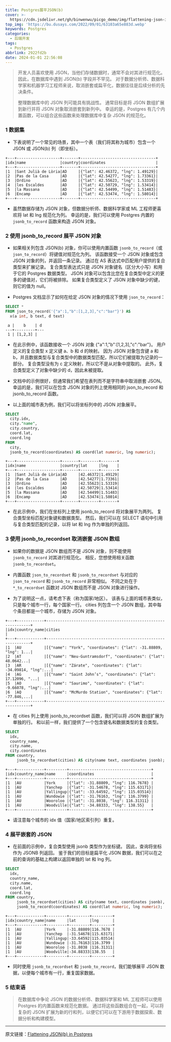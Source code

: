```yaml
---
title: Postgres展平JSON(b)
cover: >-
  https://cdn.jsdelivr.net/gh/binwenwu/picgo_demo/img/flattening-json-in-postgres.png
top_img: 'https://bu.dusays.com/2022/09/01/63103a65e883d.webp'
keywords: Postgres
categories:
  - 后端开发
tags:
  - Postgres
abbrlink: 2922fd2b
date: 2024-01-01 22:56:08
---
```


>开发人员喜欢使用 JSON，当他们存储数据时，通常不会对其进行规范化。 因此，在数据库中遇到 JSON(b) 字段并不罕见。 对于数据分析师、数据科学家和机器学习工程师来说，取消嵌套或扁平化，数据往往是后续分析的先决条件。
>
>整理数据库中的 JSON 列可能具有挑战性。 通常目标是将 JSON 数组扩展到新行并将 JSON 对象取消嵌套到新列中。 幸运的是，Postgres 有几个内置函数，可以组合这些函数来处理数据库中复杂 JSON 的规范化。



### 1 数据集

- 下表说明了一个常见的场景，其中一个表（我们将其称为城市）包含一个 JSON 或 JSON(b) 列（即坐标）。

```TEXT
+---+-------------------+-------+---------------------------------+
|idx|name               |country|coordinates                      |
+---+-------------------+-------+---------------------------------+
|1  |Sant Julià de Lòria|AD     |{"lat": 42.46372, "lng": 1.49129}|
|2  |Pas de la Casa     |AD     |{"lat": 42.54277, "lng": 1.73361}|
|3  |Ordino             |AD     |{"lat": 42.55623, "lng": 1.53319}|
|4  |les Escaldes       |AD     |{"lat": 42.50729, "lng": 1.53414}|
|5  |la Massana         |AD     |{"lat": 42.54499, "lng": 1.51483}|
|6  |Encamp             |AD     |{"lat": 42.53474, "lng": 1.58014}|
+---+-------------------+-------+---------------------------------+
```

- 虽然数据存储为 JSON 对象，但数据分析师、数据科学家或 ML 工程师更喜欢将 lat 和 lng 规范化为列。 幸运的是，我们可以使用 Postgres 内置的 `jsonb_to_record` 函数来构造 JSON 对象。



### 2 使用 jsonb_to_record 展平 JSON 对象

- 如果相关列包含 JSON(b) 对象，你可以使用内置函数 `jsonb_to_record`（或 `json_to_record`）将键值对规范化为列。 该函数接受一个 JSON 对象或包含 JSON 对象的列，并返回一条记录。 通过在 AS 表达式中匹配用户提供的复合类型来扩展记录。 复合类型表达式只是 JSON 对象键名（区分大小写）和用于它的 Postgres 数据类型。 JSON 对象可以包含比您在复合类型中定义的更多的键值对，它们将被排除。 如果复合类型定义了 JSON 对象中缺少的键，则它的值为 null。

- Postgres 文档显示了如何在给定 JSON 对象的情况下使用  `json_to_record`：

```SQL
SELECT *
FROM json_to_record('{"a":1,"b":[1,2,3],"c":"bar"}') AS
  x(a int, b text, d text)
```

```TEXT
 a |    b    | d
---+---------+---
 1 | [1,2,3] |
```

- 在此示例中，该函数接收一个 JSON 对象 {"a":1,"b":[1,2,3],"c":"bar"}。 用户定义的复合类型 x 定义键 a、b 和 d 的映射。 因为 JSON 对象包含键 a 和 b，并且数据类型与复合类型中的数据类型匹配，所以它们被提取为记录的一部分。 复合类型没有为 c 定义映射，所以它不是从对象中提取的。 此外，复合类型定义了对象中缺少的 d，因此未被提取。

- 文档中的示例很好，但通常我们希望在表列而不是字符串中取消嵌套 JSON。 幸运的是，我们可以在包含 JSON 对象的列上使用相同的 json_to_record 和 jsonb_to_record 函数。

- 以上面的城市表为例，我们可以将坐标列中的 JSON 对象展平。

```SQL
SELECT
  city.idx,
  city."name",
  city.country,
  coord.lat,
  coord.lng
FROM
  city,
  jsonb_to_record(coordinates) AS coord(lat numeric, lng numeric);
```

```TEXT
+---+-------------------+-------+--------+-------+
|idx|name               |country|lat     |lng    |
+---+-------------------+-------+--------+-------+
|1  |Sant Julià de Lòria|AD     |42.46372|1.49129|
|2  |Pas de la Casa     |AD     |42.54277|1.73361|
|3  |Ordino             |AD     |42.55623|1.53319|
|4  |les Escaldes       |AD     |42.50729|1.53414|
|5  |la Massana         |AD     |42.54499|1.51483|
|6  |Encamp             |AD     |42.53474|1.58014|
+---+-------------------+-------+--------+-------+
```

- 在此示例中，我们在坐标列上使用 jsonb_to_record 将对象展平为两列。 复合类型坐标匹配对象键和数据类型。 然后，我们可以在 SELECT 语句中引用与复合类型匹配的记录，以将 lat 和 lng 作为单独的列返回。



### 3 使用 jsonb_to_recordset 取消嵌套 JSON 数组

- 如果你的数据是 JSON 数组而不是 JSON 对象，则不能使用 `jsonb_to_record` 对其进行规范化。 相反，您想使用相关函数 `jsonb_to_recordset`。

- 内置函数 `json_to_recordset` 和 `jsonb_to_recordset` 与对应的 `json_to_record` 和 `jsonb_to_record` 非常相似。 不同之处在于 `*_to_recordset` 函数对 JSON 数组而不是 JSON 对象进行操作。

- 为了说明这一点，请考虑下表（称为国家/地区）。 该表与上面的城市表类似，只是每个城市一行，每个国家一行。 cities 列包含一个 JSON 数组，其中每个条目都是一个城市，存储为 JSON 对象。

```TEXT
+---+------------+---------------------------------------------------------------+
|idx|country_name|cities                                                         |
+---+------------+---------------------------------------------------------------+
|1  |AU          |[{"name": "York", "coordinates": {"lat": -31.88809, "lng": 1...|
|2  |AT          |[{"name": "Neu-Guntramsdorf", "coordinates": {"lat": 48.0642...|
|3  |AR          |[{"name": "Zárate", "coordinates": {"lat": -34.09814, "lng":...|
|4  |AG          |[{"name": "Saint John’s", "coordinates": {"lat": 17.12096, "...|
|5  |AO          |[{"name": "Saurimo", "coordinates": {"lat": -9.66078, "lng":...|
|6  |AQ          |[{"name": "McMurdo Station", "coordinates": {"lat": -77.846,...|
+---+------------+---------------------------------------------------------------+
```

- 在 cities 列上使用 jsonb_to_recordset 函数，我们可以将 JSON 数组扩展为单独的行。 和以前一样，我们提供了一个包含键名和数据类型的复合类型。

```SQL
SELECT
  idx,
  country_name,
  city.name,
  city.coordinates
FROM country,
     jsonb_to_recordset(cities) AS city(name text, coordinates jsonb);
```

```TEXT
+---+------------+---------+------------------------------------+
|idx|country_name|name     |coordinates                         |
+---+------------+---------+------------------------------------+
|1  |AU          |York     |{"lat": -31.88809, "lng": 116.7678} |
|1  |AU          |Yanchep  |{"lat": -31.54678, "lng": 115.63171}|
|1  |AU          |Yallingup|{"lat": -33.64592, "lng": 115.03514}|
|1  |AU          |Wundowie |{"lat": -31.76163, "lng": 116.3799} |
|1  |AU          |Wooroloo |{"lat": -31.8038, "lng": 116.31311} |
|1  |AU          |Woodville|{"lat": -34.88333, "lng": 138.55}   |
+---+------------+---------+------------------------------------+
```

- 请注意每个城市的 idx 值（国家/地区索引列）重复。



### 4 展平嵌套的 JSON

- 在前面的示例中，复合类型使用 jsonb 类型作为坐标键。 因此，查询将坐标作为 JSONB 列返回。 鉴于我们的目标是扁平化 JSON 数据，我们可以在之前的查询的基础上构建以返回单独的 lat 和 lng 列。

```SQL
SELECT
  idx,
  country_name,
  city.name,
  coord.lat,
  coord.lng
FROM country,
     jsonb_to_recordset(cities) AS city(name text, coordinates jsonb),
     jsonb_to_record(coordinates) AS coord(lat numeric, lng numeric);
```

```TEXT
+---+------------+---------+---------+---------+
|idx|country_name|name     |lat      |lng      |
+---+------------+---------+---------+---------+
|1  |AU          |York     |-31.88809|116.7678 |
|1  |AU          |Yanchep  |-31.54678|115.63171|
|1  |AU          |Yallingup|-33.64592|115.03514|
|1  |AU          |Wundowie |-31.76163|116.3799 |
|1  |AU          |Wooroloo |-31.8038 |116.31311|
|1  |AU          |Woodville|-34.88333|138.55   |
+---+------------+---------+---------+---------+
```

- 同时使用 `jsonb_to_recordset` 和 `jsonb_to_record`，我们能够展平 JSON 数据，以便每个城市有一行，重复国家数据。



### 5 结束语

>在数据库中争论 JSON 的数据分析师、数据科学家和 ML 工程师可以使用 Postgres 的内置函数来规范化数据。 通过将这些函数组合在一起，可以将复杂的 JSON 扩展为新的行和列，以便它们可以在下游用于数据探索、数据分析和构建模型。



---

原文链接：[Flattening JSON(b) in Postgres](https://ellisvalentiner.com/post/2022-01-06-flattening-json-in-postgres/)